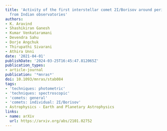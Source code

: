 ```yaml
---
title: 'Activity of the first interstellar comet 2I/Borisov around perihelion: results
  from Indian observatories'
authors:
- K. Aravind
- Shashikiran Ganesh
- Kumar Venkataramani
- Devendra Sahu
- Dorje Angchuk
- Thirupathi Sivarani
- Athira Unni
date: '2021-04-01'
publishDate: '2024-03-25T16:45:47.812065Z'
publication_types:
- article-journal
publication: '*mnras*'
doi: 10.1093/mnras/stab084
tags:
- 'techniques: photometric'
- 'techniques: spectroscopic'
- 'comets: general'
- 'comets: individual: 2I/Borisov'
- Astrophysics - Earth and Planetary Astrophysics
links:
- name: arXiv
  url: https://arxiv.org/abs/2101.02752
---
```

